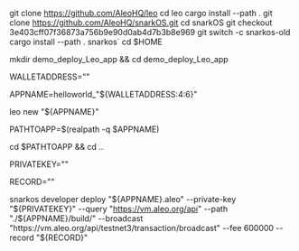 git clone https://github.com/AleoHQ/leo
cd leo
cargo install --path .
git clone https://github.com/AleoHQ/snarkOS.git
cd snarkOS
git checkout 3e403cff07f36873a756b9e90d0ab4d7b3b8e969
git switch -c snarkos-old
cargo install --path .
snarkos`
cd $HOME

mkdir demo_deploy_Leo_app && cd demo_deploy_Leo_app

WALLETADDRESS=""

APPNAME=helloworld_"${WALLETADDRESS:4:6}"

leo new "${APPNAME}"

PATHTOAPP=$(realpath -q $APPNAME)

cd $PATHTOAPP && cd ..

PRIVATEKEY=""

RECORD=""

snarkos developer deploy "${APPNAME}.aleo" --private-key "${PRIVATEKEY}" --query "https://vm.aleo.org/api" --path "./${APPNAME}/build/" --broadcast "https://vm.aleo.org/api/testnet3/transaction/broadcast" --fee 600000 --record "${RECORD}"

